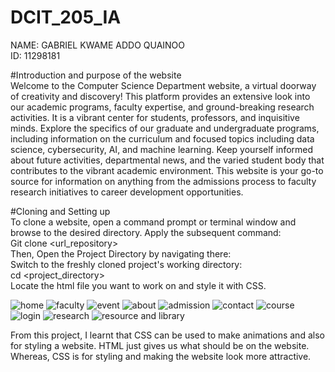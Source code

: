 # DCIT_205_IA

NAME: GABRIEL KWAME ADDO QUAINOO <br>
ID: 11298181

#Introduction and purpose of the website <br>
Welcome to the Computer Science Department website, a virtual doorway of creativity and discovery! This platform provides an extensive look into our academic programs, faculty expertise, and ground-breaking research activities. It is a vibrant center for students, professors, and inquisitive minds. Explore the specifics of our graduate and undergraduate programs, including information on the curriculum and focused topics including data science, cybersecurity, AI, and machine learning. Keep yourself informed about future activities, departmental news, and the varied student body that contributes to the vibrant academic environment. This website is your go-to source for information on anything from the admissions process to faculty research initiatives to career development opportunities.

#Cloning and Setting up <br>
To clone a website, open a command prompt or terminal window and browse to the desired directory. Apply the subsequent command:<br>
Git clone <url_repository> <br>
Then, Open the Project Directory by navigating there: <br>
Switch to the freshly cloned project's working directory: <br>
cd <project_directory> <br>
Locate the html file you want to work on and style it with CSS.

![home](https://github.com/Gabby-Tech1/11298181_DCIT205/assets/149122552/131fbc9b-7f23-47c6-a6db-b2ee5437d372)
![faculty](https://github.com/Gabby-Tech1/11298181_DCIT205/assets/149122552/967fbcc5-3a0b-4075-a679-95f1abf3de11)
![event](https://github.com/Gabby-Tech1/11298181_DCIT205/assets/149122552/5eef6028-90de-4da9-8a4b-ac849da215c6)
![about](https://github.com/Gabby-Tech1/11298181_DCIT205/assets/149122552/9dd9ab3d-5008-4232-a3d6-3409496ff09f)
![admission](https://github.com/Gabby-Tech1/11298181_DCIT205/assets/149122552/dbd1e1a1-a2b2-45bf-b8eb-89350c77bed9)
![contact](https://github.com/Gabby-Tech1/11298181_DCIT205/assets/149122552/7175caa9-3dd6-45fa-b2c4-a37409cea956)
![course](https://github.com/Gabby-Tech1/11298181_DCIT205/assets/149122552/247b2835-af1c-428b-b09c-32a9ae11cf41)
![login](https://github.com/Gabby-Tech1/11298181_DCIT205/assets/149122552/9d68f3ff-e0ec-465b-bbc0-b74f0c7571e2)
![research](https://github.com/Gabby-Tech1/11298181_DCIT205/assets/149122552/6cc1f407-38bc-4b4a-a711-c2295e8c8a8a)
![resource and library](https://github.com/Gabby-Tech1/11298181_DCIT205/assets/149122552/e2c27552-7158-42c2-b5ee-1da1e09300a6)



From this project, I learnt that CSS can be used to make animations and also for styling a website. HTML just gives us what should be on the website. Whereas, CSS is for styling and making the website look more attractive.




